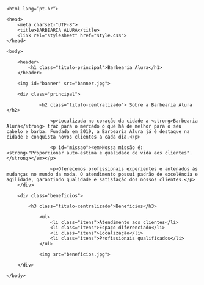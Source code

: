 <!DOCTYPE html>

	<html lang=“pt-br”>

	<head>
		<meta charset-"UTF-8">
		<title>BARBEARIA ALURA</title>
		<link rel="stylesheet" href="style.css">
	</head>

	<body>

		<header>
			<h1 class="titulo-principal">Barbearia Alura</h1>
		</header>

		<img id="banner" src="banner.jpg">

		<div class="principal">
			
				<h2 class="titulo-centralizado"> Sobre a Barbearia Alura </h2>

					<p>Localizada no coração da cidade a <strong>Barbearia Alura</strong> traz para o mercado o que há de melhor para o seu cabelo e barba. Fundada em 2019, a Barbearia Alura já é destaque na cidade e conquista novos clientes a cada dia.</p>

					<p id="missao"><em>Nossa missão é: <strong>"Proporcionar auto-estima e qualidade de vida aos clientes".</strong></em></p>

					<p>Oferecemos profissionais experientes e antenados às mudanças no mundo da moda. O atendimento possui padrão de excelência e agilidade, garantindo qualidade e satisfação dos nossos clientes.</p>
		</div>

		<div class="beneficios">

			<h3 class="titulo-centralizado">Benefícios</h3>

				<ul> 
					<li class="itens">Atendimento aos clientes</li>
					<li class="itens">Espaço diferenciado</li>
					<li class="itens">Localização</li>
					<li class="itens">Profissionais qualificados</li>
				</ul> 

				<img src="beneficios.jpg">

		</div>

	</body>

</html>
